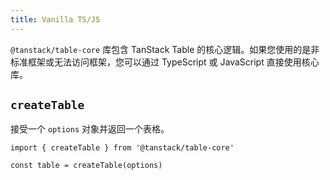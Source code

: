 ```yaml
---
title: Vanilla TS/JS
---
```


`@tanstack/table-core` 库包含 TanStack Table 的核心逻辑。如果您使用的是非标准框架或无法访问框架，您可以通过 TypeScript 或 JavaScript 直接使用核心库。

## `createTable`

接受一个 `options` 对象并返回一个表格。

```tsx
import { createTable } from '@tanstack/table-core'

const table = createTable(options)
```